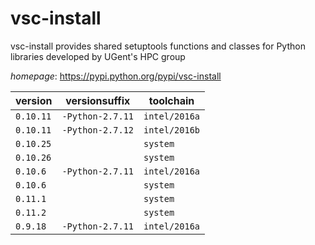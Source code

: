 # vsc-install

vsc-install provides shared setuptools functions and classes for Python libraries  developed by UGent's HPC group

*homepage*: <https://pypi.python.org/pypi/vsc-install>

version | versionsuffix | toolchain
--------|---------------|----------
``0.10.11`` | ``-Python-2.7.11`` | ``intel/2016a``
``0.10.11`` | ``-Python-2.7.12`` | ``intel/2016b``
``0.10.25`` |  | ``system``
``0.10.26`` |  | ``system``
``0.10.6`` | ``-Python-2.7.11`` | ``intel/2016a``
``0.10.6`` |  | ``system``
``0.11.1`` |  | ``system``
``0.11.2`` |  | ``system``
``0.9.18`` | ``-Python-2.7.11`` | ``intel/2016a``
